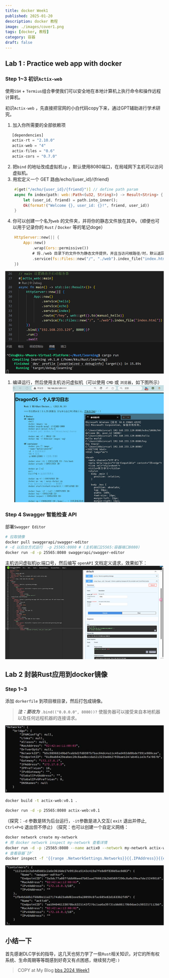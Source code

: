 ```yaml
---
title: docker Week1
published: 2025-01-20
description: docker 教程
image: ./images/cover1.png
tags: [docker, 教程]
category: 容器
draft: false
---
```

## Lab 1 : Practice web app with docker
### Step 1~3 初识`Actix-web`
使用`SSH` + `Termius`组合拳使我们可以安全地在本地计算机上执行命令和操作远程计算机。

初识`Actix-web` ，先直接把官网的小白代码copy下来，通过GPT辅助进行学术研究。
1. 加入你所需要的全部依赖项
```rust
   [dependencies]
   actix-rt = "2.10.0"
   actix-web = "4"
   actix-files = "0.6"
   actix-cors = "0.7.0"
```
2. 把`bind` 的地址改成虚拟机`ip` ，默认使用8080端口，在局域网下主机可以访问虚拟机。
3. 用宏定义一个 GET 路由/echo/{user_id}/{friend}
```rust
    #[get("/echo/{user_id}/{friend}")] // define path param
    async fn index(path: web::Path<(u32, String)>) -> Result<String> {
        let (user_id, friend) = path.into_inner();
        Ok(format!("Welcome {}, user_id: {}!", friend, user_id))
    }
```
4. 你可以创建一个名为`web` 的文件夹，并将你的静态文件放在其中。（顺便也可以用于记录你的 `Rust` / `Docker` 等的笔记doge）
```rust
    HttpServer::new(|| {
        App::new()
            .wrap(Cors::permissive())
            # 将./web 目录下的文件作为静态文件提供，并且当访问根路径/时，默认返回index.html文件。
            .service(fs::Files::new("/", "./web").index_file("index.html"))
    })
```
![a](images/actix_web_code.png)
1. 编译运行，然后使用主机访问虚拟机（可以使用 `CMD` 或 `浏览器`，如下图所示）
![|647x500, 100%](images/html.png)
### Step 4 Swagger 智能检查 API
部署`Swagger Editor`
```sh
# 拉取镜像
docker pull swaggerapi/swagger-editor
# -d 以后台方式运行  -p 25565:8080 # (主机端口25565:容器端口8080)
docker run -d -p 25565:8080 swaggerapi/swagger-editor
```
主机访问虚拟机ip:端口号，然后编写 `openAPI` 文档定义请求，效果如下：
![|690x405](images/swagger.png)

## Lab 2 封装Rust应用到docker镜像
### Step 1~3
添加 `dorkerfile` 到项目根目录，然后打包成镜像。
>***注：要改为***  `.bind(("0.0.0.0", 8080))?`
> 使服务器可以接受来自本地机器以及任何远程机器的连接请求。

![|690x293, 75%](images/Networks.png)

```sh
docker build -t actix-web:v0.1 .
```
```sh
docker run -d -p 25565:8080 actix-web:v0.1
```
（探究：`-d` 参数是转为后台运行，`-it`参数是进入交互( `exit` 退出并停止, `Ctrl+P+Q` 退出但不停止)
（探究：也可以创建一个自定义网络：
```sh
docker network create my-network
# 用 docker network inspect my-network 查看详情
docker run -d -p :25565:8080 --name actix0 --network my-network actix-web:v0.1
# 查看容器`IP`
docker inspect -f '{{range .NetworkSettings.Networks}}{{.IPAddress}}{{end}}'  {CONTAINER ID}
```
![|690x260, 75%](images/Containers.png)
## 小结一下
首先感谢DLC学长的指导，这几天也努力学了一些`Rust`相关知识，对它的所有权系统、生命周期等等既感到好奇又有点困惑，继续努力吧`:)`

> COPY at My Blog [bbs 2024 Week1](https://bbs.dragonos.org.cn/t/topic/463)